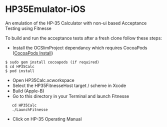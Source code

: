 # HP35Emulator-iOS
An emulation of the HP-35 Calculator with non-ui based Acceptance Testing using Fitnesse

To build and run the acceptance tests after a fresh clone follow these steps:

- Install the OCSlimProject dependancy which requires CocoaPods ([CocoaPods Install](https://cocoapods.org))
```
$ sudo gem install cocoapods (if required)
$ cd HP35Calc
$ pod install
```
- Open HP35Calc.xcworkspace
- Select the HP35FitnesseHost target / scheme in Xcode
- Build (Apple-B)
- Go to this directory in your Terminal and launch Fitnesse
```
   cd HP35Calc
   ./LaunchFitnesse
```
- Click on HP-35 Operating Manual
